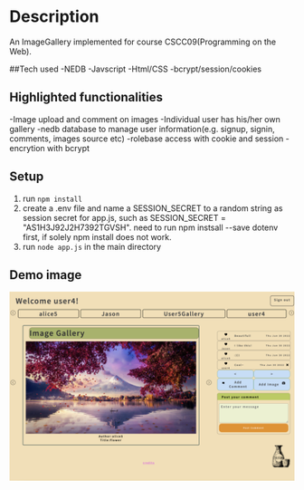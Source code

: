 # Description

An ImageGallery implemented for course CSCC09(Programming on the Web).

##Tech used
  -NEDB
  -Javscript
  -Html/CSS
  -bcrypt/session/cookies

## Highlighted functionalities
  -Image upload and comment on images
  -Individual user has his/her own gallery
  -nedb database to manage user information(e.g. signup, signin, comments, images source etc)
  -rolebase access with cookie and session
  -encrytion with bcrypt
  
## Setup

1. run `npm install`
2. create a .env file and name a SESSION_SECRET to a random string as session secret for app.js, such as SESSION_SECRET = "AS1H3J92J2H7392TGVSH".
   need to run npm instsall --save dotenv first, if solely npm install does not work.
3. run `node app.js` in the main directory

## Demo image
![alt text](https://github.com/Tony-beeper/ImageGallery/blob/main/static/media/demoImage.png?raw=true)


